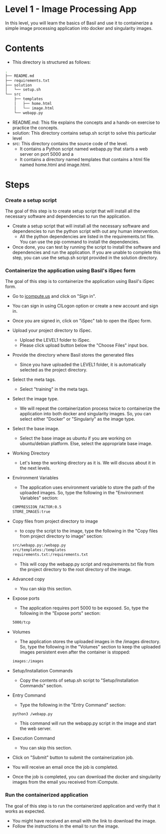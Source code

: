 # Level 1 - Image Processing App

In this level, you will learn the basics of Basil and use it to containerize a simple image processing application into docker and singularity images.

# Contents
* This directory is structured as follows:
```bash
.
├── README.md
├── requirements.txt
├── solution
│   └── setup.sh
└── src
    ├── templates
    │   ├── home.html
    │   └── image.html
    └── webapp.py
```
* README.md: This file explains the concepts and a hands-on exercise to practice the concepts.
* solution: This directory contains setup.sh script to solve this particular level
* src: This directory contains the source code of the level. 
    * It contains a Python script named webapp.py that starts a web server on port 5000 and a 
    * It contains a directory named templates that contains a html file named home.html and image.html.


# Steps
### Create a setup script
The goal of this step is to create setup script that will install all the necessary software and dependencies to run the application.
* Create a setup script that will install all the necessary software and dependencies to run the python script with out any human intervention.
    * All the python dependencies are listed in the requirements.txt file. You can use the pip command to install the dependencies.
* Once done, you can test by running the script to install the software and dependencies and run the application. If you are unable to complete this step, you can use the setup.sh script provided in the solution directory.

### Containerize the application using Basil's iSpec form
The goal of this step is to containerize the application using Basil's iSpec form.
* Go to [icompute.us](https://icompute.us) and click on "Sign in".
* You can sign in using CILogon option or create a new account and sign in.
* Once you are signed in, click on "iSpec" tab to open the iSpec form.

* Upload your project directory to iSpec.
    * Upload the LEVEL1 folder to iSpec.
    * Please click upload button below the "Choose Files" input box.
* Provide the directory where Basil stores the generated files
    * Since you have uploaded the LEVEL1 folder, it is automatically selected as the project directory.
* Select the meta tags.
    * Select "training" in the meta tags.
* Select the image type.
    * We will repeat the containerization process twice to containerize the application into both docker and singularity images. So, you can select either "Docker" or "Singulariy" as the image type.
* Select the base image.
    * Select the base image as ubuntu if you are working on ubuntu/debian platform. Else, select the appropriate base image.
* Working Directory
    * Let's keep the working directory as it is. We will discuss about it in the next levels.
* Environment Variables
    * The application uses environment variable to store the path of the uploaded images. So, type the following in the "Environment Variables" section:
    ```bash
    COMPRESSION_FACTOR:0.5
    STORE_IMAGES:true
    ```
* Copy files from project directory to image
    * to copy the script to the image, type the following in the "Copy files from project directory to image" section:
    ```bash
    src/webapp.py:/webapp.py
    src/templates:/templates
    requirements.txt:/requirements.txt
    ``` 
    * This will copy the webapp.py script and requirements.txt file from the project directory to the root directory of the image.
* Advanced copy
    * You can skip this section.
* Expose ports
    * The application requires port 5000 to be exposed. So, type the following in the "Expose ports" section:
    ```bash
    5000/tcp
    ```
* Volumes
    * The application stores the uploaded images in the /images directory. So, type the following in the "Volumes" section to keep the uploaded images persistent even after the container is stopped:
    ```bash
    images:/images
    ```
* Setup/Installation Commands
    * Copy the contents of setup.sh script to "Setup/Installation Commands" section.
* Entry Command
    * Type the following in the "Entry Command" section:
    ```bash
    python3 /webapp.py
    ```
    * This command will run the webapp.py script in the image and start the web server.
* Execution Command
    * You can skip this section.
* Click on "Submit" button to submit the containerization job.
* You will receive an email once the job is completed.
* Once the job is completed, you can download the docker and singularity images from the email you received from iCompute.

### Run the containerized application
The goal of this step is to run the containerized application and verify that it works as expected.
* You might have received an email with the link to download the image.
* Follow the instructions in the email to run the image.
